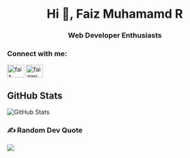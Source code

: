 <h1 align="center">Hi 👋, Faiz Muhamamd R</h1>
<h3 align="center">Web Developer Enthusiasts</h3>

<h3 align="left">Connect with me:</h3>
<p align="left">
<a href="https://www.linkedin.com/in/faizrisyad/" target="blank"><img align="center" src="https://raw.githubusercontent.com/rahuldkjain/github-profile-readme-generator/master/src/images/icons/Social/linked-in-alt.svg" alt="faiz muhammad" height="30" width="40" /></a>
<a href="https://www.instagram.com/faizmr_d/" target="blank"><img align="center" src="https://raw.githubusercontent.com/rahuldkjain/github-profile-readme-generator/master/src/images/icons/Social/instagram.svg" alt="faizmr_d" height="30" width="40" /></a>
</p>

<h2>GitHub Stats</h2>
<p><img src="https://github-readme-stats.vercel.app/api?username=faiz832&show_icons=true&theme=tokyonight" alt="GitHub Stats"></p>

### ✍️ Random Dev Quote
![](https://quotes-github-readme.vercel.app/api?type=horizontal&theme=radical)
